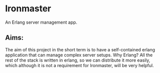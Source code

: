 Ironmaster
==========

An Erlang server management app.

Aims:
-----

The aim of this project in the short term is to have a self-contained erlang
application that can manage complex server setups. Why Erlang? All the rest of
the stack is written in erlang, so we can distribute it more easily, which
although it is not a requirement for Ironmaster, will be very helpful.
